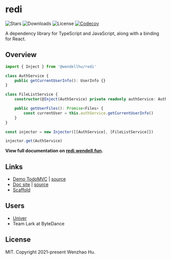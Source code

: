 # redi

![Stars](https://badgen.net/github/stars/wzhudev/redi)
![Downloads](https://badgen.net/npm/dt/@wendellhu/redi)
![License](https://badgen.net/github/license/wzhudev/redi)
[![Codecov](https://img.shields.io/codecov/c/github/wzhudev/redi.svg)](https://codecov.io/gh/wzhudev/redi)

A dependency library for TypeScript and JavaScript, along with a binding for React.

## Overview

```typescript
import { Inject } from '@wendellhu/redi'

class AuthService {
    public getCurrentUserInfo(): UserInfo {}
}

class FileListService {
    constructor(@Inject(AuthService) private readonly authService: AuthService) {}

    public getUserFiles(): Promise<Files> {
        const currentUser = this.authService.getCurrentUserInfo()
    }
}

const injector = new Injector([[AuthService], [FileListService]])

injector.get(AuthService)
```

**View full documentation on [redi.wendell.fun](https://redi.wendell.fun/).**

## Links

-   [Demo TodoMVC](https://wzhudev.github.io/redi-todomvc/) | [source](https://github.com/wzhudev/redi-todomvc)
-   [Doc site](https://redi.wendell.fun) | [source](https://github.com/wzhudev/redi-site)
-   [Scaffold](https://github.com/wzhudev/redi-starter)

## Users

-   [Univer](https://github.com/dream-num/univer)
-   Team Lark at ByteDance

## License

MIT. Copyright 2021-present Wenzhao Hu.

